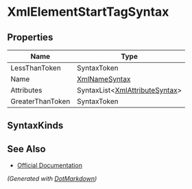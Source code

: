 # XmlElementStartTagSyntax

## Properties

| Name             | Type                                             |
| ---------------- | ------------------------------------------------ |
| LessThanToken    | SyntaxToken                                      |
| Name             | [XmlNameSyntax](XmlNameSyntax.md)                |
| Attributes       | SyntaxList\<[XmlAttributeSyntax](SyntaxList.md)> |
| GreaterThanToken | SyntaxToken                                      |

## SyntaxKinds

## See Also

* [Official Documentation](https://docs.microsoft.com/en-us/dotnet/api/microsoft.codeanalysis.csharp.syntax.xmlelementstarttagsyntax)


*\(Generated with [DotMarkdown](http://github.com/JosefPihrt/DotMarkdown)\)*